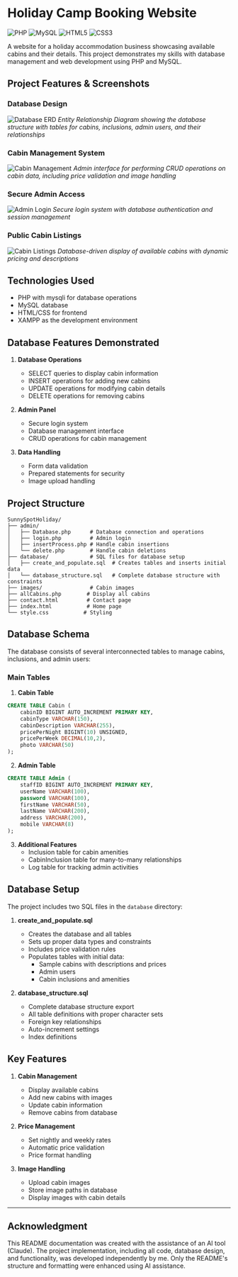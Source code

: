 # Holiday Camp Booking Website

![PHP](https://img.shields.io/badge/PHP-777BB4?style=for-the-badge&logo=php&logoColor=white)
![MySQL](https://img.shields.io/badge/MySQL-005C84?style=for-the-badge&logo=mysql&logoColor=white)
![HTML5](https://img.shields.io/badge/HTML5-E34F26?style=for-the-badge&logo=html5&logoColor=white)
![CSS3](https://img.shields.io/badge/CSS3-1572B6?style=for-the-badge&logo=css3&logoColor=white)

A website for a holiday accommodation business showcasing available cabins and their details. This project demonstrates my skills with database management and web development using PHP and MySQL.

## Project Features & Screenshots

### Database Design
![Database ERD](screenshots/database_erd.png)
*Entity Relationship Diagram showing the database structure with tables for cabins, inclusions, admin users, and their relationships*

### Cabin Management System
![Cabin Management](screenshots/admin-manage.png)
*Admin interface for performing CRUD operations on cabin data, including price validation and image handling*

### Secure Admin Access
![Admin Login](screenshots/admin-login.png)
*Secure login system with database authentication and session management*

### Public Cabin Listings
![Cabin Listings](screenshots/cabins.png)
*Database-driven display of available cabins with dynamic pricing and descriptions*

## Technologies Used

- PHP with mysqli for database operations
- MySQL database
- HTML/CSS for frontend
- XAMPP as the development environment

## Database Features Demonstrated

1. **Database Operations**
   - SELECT queries to display cabin information
   - INSERT operations for adding new cabins
   - UPDATE operations for modifying cabin details
   - DELETE operations for removing cabins

2. **Admin Panel**
   - Secure login system
   - Database management interface
   - CRUD operations for cabin management

3. **Data Handling**
   - Form data validation
   - Prepared statements for security
   - Image upload handling

## Project Structure

```
SunnySpotHoliday/
├── admin/
│   ├── Database.php      # Database connection and operations
│   ├── login.php         # Admin login
│   ├── insertProcess.php # Handle cabin insertions
│   └── delete.php        # Handle cabin deletions
├── database/             # SQL files for database setup
│   ├── create_and_populate.sql  # Creates tables and inserts initial data
│   └── database_structure.sql   # Complete database structure with constraints
├── images/               # Cabin images
├── allCabins.php        # Display all cabins
├── contact.html         # Contact page
├── index.html           # Home page
└── style.css           # Styling
```

## Database Schema

The database consists of several interconnected tables to manage cabins, inclusions, and admin users:

### Main Tables

1. **Cabin Table**
```sql
CREATE TABLE Cabin (
    cabinID BIGINT AUTO_INCREMENT PRIMARY KEY,
    cabinType VARCHAR(150),
    cabinDescription VARCHAR(255),
    pricePerNight BIGINT(10) UNSIGNED,
    pricePerWeek DECIMAL(10,2),
    photo VARCHAR(50)
);
```

2. **Admin Table**
```sql
CREATE TABLE Admin (
    staffID BIGINT AUTO_INCREMENT PRIMARY KEY,
    userName VARCHAR(100),
    password VARCHAR(100),
    firstName VARCHAR(50),
    lastName VARCHAR(200),
    address VARCHAR(200),
    mobile VARCHAR(8)
);
```

3. **Additional Features**
   - Inclusion table for cabin amenities
   - CabinInclusion table for many-to-many relationships
   - Log table for tracking admin activities

## Database Setup

The project includes two SQL files in the `database` directory:

1. **create_and_populate.sql**
   - Creates the database and all tables
   - Sets up proper data types and constraints
   - Includes price validation rules
   - Populates tables with initial data:
     - Sample cabins with descriptions and prices
     - Admin users
     - Cabin inclusions and amenities

2. **database_structure.sql**
   - Complete database structure export
   - All table definitions with proper character sets
   - Foreign key relationships
   - Auto-increment settings
   - Index definitions

## Key Features

1. **Cabin Management**
   - Display available cabins
   - Add new cabins with images
   - Update cabin information
   - Remove cabins from database

2. **Price Management**
   - Set nightly and weekly rates
   - Automatic price validation
   - Price format handling

3. **Image Handling**
   - Upload cabin images
   - Store image paths in database
   - Display images with cabin details

---

## Acknowledgment

This README documentation was created with the assistance of an AI tool (Claude). The project implementation, including all code, database design, and functionality, was developed independently by me. Only the README's structure and formatting were enhanced using AI assistance. 
